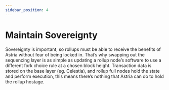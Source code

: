 ```yaml
---
sidebar_position: 4
---
```


# Maintain Sovereignty

Sovereignty is important, so rollups must be able to receive the benefits of
Astria without fear of being locked in. That’s why swapping out the sequencing
layer is as simple as updating a rollup node’s software to use a different fork
choice rule at a chosen block height. Transaction data is stored on the base
layer (eg. Celestia), and rollup full nodes hold the state and perform
execution, this means there’s nothing that Astria can do to hold the rollup
hostage.
